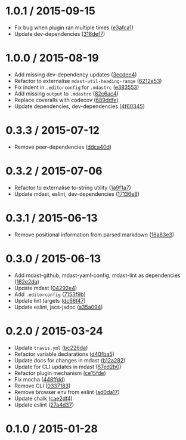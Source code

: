 <!--mdast setext-->

<!--lint disable no-multiple-toplevel-headings-->

1.0.1 / 2015-09-15
==================

*   Fix bug when plugin ran multiple times ([e3afca1](https://github.com/wooorm/mdast-usage/commit/e3afca1))
*   Update dev-dependencies ([318def7](https://github.com/wooorm/mdast-usage/commit/318def7))

1.0.0 / 2015-08-19
==================

*   Add missing dev-dependency updates ([3ecdee4](https://github.com/wooorm/mdast-usage/commit/3ecdee4))
*   Refactor to externalise `mdast-util-heading-range` ([6212e53](https://github.com/wooorm/mdast-usage/commit/6212e53))
*   Fix indent in `.editorconfig` for `.mdastrc` ([e383553](https://github.com/wooorm/mdast-usage/commit/e383553))
*   Add missing `output` to `.mdastrc` ([82c6ac4](https://github.com/wooorm/mdast-usage/commit/82c6ac4))
*   Replace coveralls with codecov ([689ddfe](https://github.com/wooorm/mdast-usage/commit/689ddfe))
*   Update dependencies, dev-dependencies ([4f60345](https://github.com/wooorm/mdast-usage/commit/4f60345))

0.3.3 / 2015-07-12
==================

*   Remove peer-dependencies ([ddca40d](https://github.com/wooorm/mdast-usage/commit/ddca40d))

0.3.2 / 2015-07-06
==================

*   Refactor to externalise to-string utility ([1a9f1a7](https://github.com/wooorm/mdast-usage/commit/1a9f1a7))
*   Update mdast, eslint, dev-dependencies ([17136e8](https://github.com/wooorm/mdast-usage/commit/17136e8))

0.3.1 / 2015-06-13
==================

*   Remove positional information from parsed markdown ([16a83e3](https://github.com/wooorm/mdast-usage/commit/16a83e3))

0.3.0 / 2015-06-13
==================

*   Add mdast-github, mdast-yaml-config, mdast-lint as dependencies ([162e2da](https://github.com/wooorm/mdast-usage/commit/162e2da))
*   Update mdast ([04292e4](https://github.com/wooorm/mdast-usage/commit/04292e4))
*   Add `.editorconfig` ([7153f9b](https://github.com/wooorm/mdast-usage/commit/7153f9b))
*   Update lint targets ([dc66f47](https://github.com/wooorm/mdast-usage/commit/dc66f47))
*   Update eslint, jscs-jsdoc ([a35a094](https://github.com/wooorm/mdast-usage/commit/a35a094))

0.2.0 / 2015-03-24
==================

*   Update `travis.yml` ([bc226da](https://github.com/wooorm/mdast-usage/commit/bc226da))
*   Refactor variable declarations ([d40fba5](https://github.com/wooorm/mdast-usage/commit/d40fba5))
*   Update docs for changes in mdast ([b12a282](https://github.com/wooorm/mdast-usage/commit/b12a282))
*   Update for CLI updates in mdast ([67ed2b0](https://github.com/wooorm/mdast-usage/commit/67ed2b0))
*   Refactor plugin mechanism ([ce15fde](https://github.com/wooorm/mdast-usage/commit/ce15fde))
*   Fix mocha ([448ffdd](https://github.com/wooorm/mdast-usage/commit/448ffdd))
*   Remove CLI ([0337183](https://github.com/wooorm/mdast-usage/commit/0337183))
*   Remove browser env from eslint ([ad0da17](https://github.com/wooorm/mdast-usage/commit/ad0da17))
*   Update chalk ([cae2df4](https://github.com/wooorm/mdast-usage/commit/cae2df4))
*   Update eslint ([27a4d37](https://github.com/wooorm/mdast-usage/commit/27a4d37))

0.1.0 / 2015-01-28
==================
